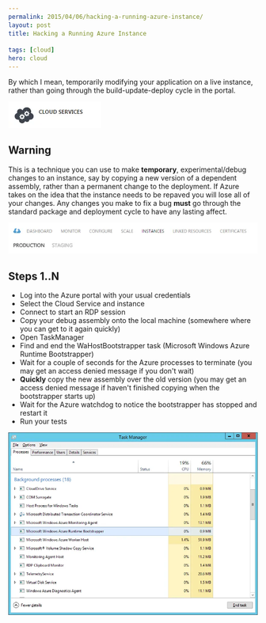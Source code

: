 ```yaml
---
permalink: 2015/04/06/hacking-a-running-azure-instance/
layout: post
title: Hacking a Running Azure Instance

tags: [cloud]
hero: cloud
---
```


By which I mean, temporarily modifying your application on a live instance, rather than
going through the build-update-deploy cycle in the portal.

![cloud service](/img/posts/hacking-a-running-azure-instance/cloud-service.webp "cloud service icon")

## Warning

This is a technique you can use to make **temporary**, experimental/debug changes to an instance,
say by copying a new version of a dependent assembly, rather than a permanent change to the
deployment. If Azure takes on the idea that the instance needs to be repaved you will lose all
of your changes. Any changes you make to fix a bug **must** go through the standard package
and deployment cycle to have any lasting affect.

![cloud service](/img/posts/hacking-a-running-azure-instance/cloud-service-instances.webp "portal instances header")

## Steps 1..N

- Log into the Azure portal with your usual credentials
- Select the Cloud Service and instance
- Connect to start an RDP session
- Copy your debug assembly onto the local machine (somewhere where you can get to it again quickly)
- Open TaskManager
- Find and end the WaHostBootstrapper task (Microsoft Windows Azure Runtime Bootstrapper)
- Wait for a couple of seconds for the Azure processes to terminate (you may get an access denied message if you don't wait)
- **Quickly** copy the new assembly over the old version (you may get an access denied message if haven't finished copying when the bootstrapper starts up)
- Wait for the Azure watchdog to notice the bootstrapper has stopped and restart it
- Run your tests

![task manager](/img/posts/hacking-a-running-azure-instance/task-manager.webp "task manager screenshot")
